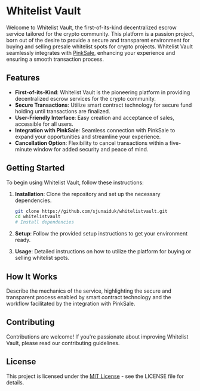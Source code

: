 # Whitelist Vault

Welcome to Whitelist Vault, the first-of-its-kind decentralized escrow service tailored for the crypto community. This platform is a passion project, born out of the desire to provide a secure and transparent environment for buying and selling presale whitelist spots for crypto projects. Whitelist Vault seamlessly integrates with [PinkSale](https://www.pinksale.finance/), enhancing your experience and ensuring a smooth transaction process.

## Features

- **First-of-its-Kind**: Whitelist Vault is the pioneering platform in providing decentralized escrow services for the crypto community.
- **Secure Transactions**: Utilize smart contract technology for secure fund holding until transactions are finalized.
- **User-Friendly Interface**: Easy creation and acceptance of sales, accessible for all users.
- **Integration with PinkSale**: Seamless connection with PinkSale to expand your opportunities and streamline your experience.
- **Cancellation Option**: Flexibility to cancel transactions within a five-minute window for added security and peace of mind.

## Getting Started

To begin using Whitelist Vault, follow these instructions:

1. **Installation**:
   Clone the repository and set up the necessary dependencies.
   ```bash
   git clone https://github.com/sjunaiduk/whitelistvault.git
   cd whitelistvault
   # Install dependencies
   ```

2. **Setup**:
   Follow the provided setup instructions to get your environment ready.

3. **Usage**:
   Detailed instructions on how to utilize the platform for buying or selling whitelist spots.

## How It Works

Describe the mechanics of the service, highlighting the secure and transparent process enabled by smart contract technology and the workflow facilitated by the integration with PinkSale.

## Contributing

Contributions are welcome! If you're passionate about improving Whitelist Vault, please read our contributing guidelines.

## License

This project is licensed under the [MIT License](LICENSE) - see the LICENSE file for details.

